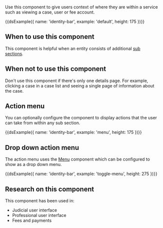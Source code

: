 Use this component to give users context of where they are within a service such as viewing a case, user or fee account.

{{dsExample({
  name: 'identity-bar',
  example: 'default',
  height: 175
})}}

## When to use this component

This component is helpful when an entity consists of additional [sub sections](/components/sub-navigation/).

## When not to use this component

Don't use this component if there's only one details page. For example, clicking a case in a case list and seeing a single page of information about the case.

## Action menu

You can optionally configure the component to display actions that the user can take from within any sub section.

{{dsExample({
  name: 'identity-bar',
  example: 'menu',
  height: 175
})}}

## Drop down action menu

The action menu uses the [Menu](/components/menu) component which can be configured to show as a drop down menu.

{{dsExample({
  name: 'identity-bar',
  example: 'toggle-menu',
  height: 275
})}}


## Research on this component

This component has been used in:

- Judicial user interface
- Professional user interface
- Fees and payments